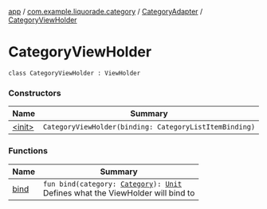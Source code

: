 [app](../../../index.md) / [com.example.liquorade.category](../../index.md) / [CategoryAdapter](../index.md) / [CategoryViewHolder](./index.md)

# CategoryViewHolder

`class CategoryViewHolder : ViewHolder`

### Constructors

| Name | Summary |
|---|---|
| [&lt;init&gt;](-init-.md) | `CategoryViewHolder(binding: CategoryListItemBinding)` |

### Functions

| Name | Summary |
|---|---|
| [bind](bind.md) | `fun bind(category: `[`Category`](../../../com.example.liquorade.domain/-category/index.md)`): `[`Unit`](https://kotlinlang.org/api/latest/jvm/stdlib/kotlin/-unit/index.html)<br>Defines what the ViewHolder will bind to |
